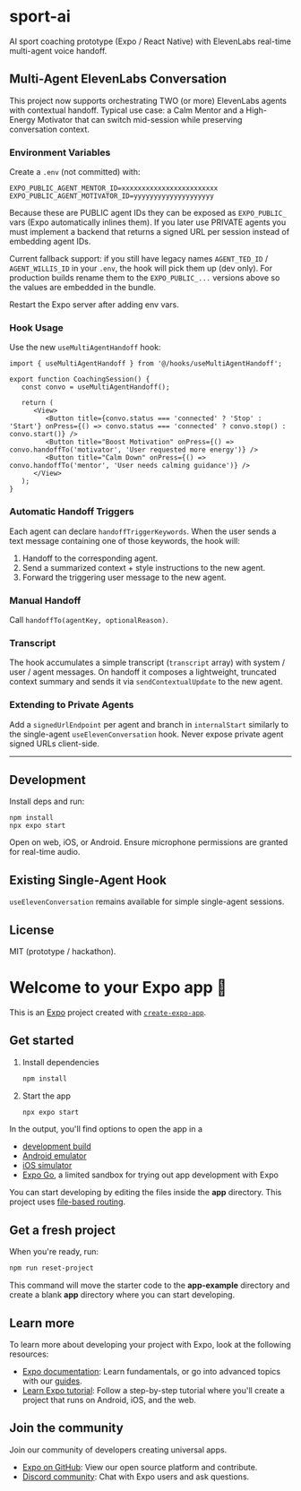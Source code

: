 # sport-ai

AI sport coaching prototype (Expo / React Native) with ElevenLabs real-time multi-agent voice handoff.

## Multi-Agent ElevenLabs Conversation

This project now supports orchestrating TWO (or more) ElevenLabs agents with contextual handoff. Typical use case: a Calm Mentor and a High-Energy Motivator that can switch mid-session while preserving conversation context.

### Environment Variables

Create a `.env` (not committed) with:

```
EXPO_PUBLIC_AGENT_MENTOR_ID=xxxxxxxxxxxxxxxxxxxxxxxx
EXPO_PUBLIC_AGENT_MOTIVATOR_ID=yyyyyyyyyyyyyyyyyyyy
```

Because these are PUBLIC agent IDs they can be exposed as `EXPO_PUBLIC_` vars (Expo automatically inlines them). If you later use PRIVATE agents you must implement a backend that returns a signed URL per session instead of embedding agent IDs.

Current fallback support: if you still have legacy names `AGENT_TED_ID` / `AGENT_WILLIS_ID` in your `.env`, the hook will pick them up (dev only). For production builds rename them to the `EXPO_PUBLIC_...` versions above so the values are embedded in the bundle.

Restart the Expo server after adding env vars.

### Hook Usage

Use the new `useMultiAgentHandoff` hook:

```tsx
import { useMultiAgentHandoff } from '@/hooks/useMultiAgentHandoff';

export function CoachingSession() {
   const convo = useMultiAgentHandoff();

   return (
      <View>
         <Button title={convo.status === 'connected' ? 'Stop' : 'Start'} onPress={() => convo.status === 'connected' ? convo.stop() : convo.start()} />
         <Button title="Boost Motivation" onPress={() => convo.handoffTo('motivator', 'User requested more energy')} />
         <Button title="Calm Down" onPress={() => convo.handoffTo('mentor', 'User needs calming guidance')} />
      </View>
   );
}
```

### Automatic Handoff Triggers

Each agent can declare `handoffTriggerKeywords`. When the user sends a text message containing one of those keywords, the hook will:
1. Handoff to the corresponding agent.
2. Send a summarized context + style instructions to the new agent.
3. Forward the triggering user message to the new agent.

### Manual Handoff

Call `handoffTo(agentKey, optionalReason)`.

### Transcript

The hook accumulates a simple transcript (`transcript` array) with system / user / agent messages. On handoff it composes a lightweight, truncated context summary and sends it via `sendContextualUpdate` to the new agent.

### Extending to Private Agents

Add a `signedUrlEndpoint` per agent and branch in `internalStart` similarly to the single-agent `useElevenConversation` hook. Never expose private agent signed URLs client-side.

---

## Development

Install deps and run:

```
npm install
npx expo start
```

Open on web, iOS, or Android. Ensure microphone permissions are granted for real-time audio.

## Existing Single-Agent Hook

`useElevenConversation` remains available for simple single-agent sessions.

## License

MIT (prototype / hackathon).
# Welcome to your Expo app 👋

This is an [Expo](https://expo.dev) project created with [`create-expo-app`](https://www.npmjs.com/package/create-expo-app).

## Get started

1. Install dependencies

   ```bash
   npm install
   ```

2. Start the app

   ```bash
   npx expo start
   ```

In the output, you'll find options to open the app in a

- [development build](https://docs.expo.dev/develop/development-builds/introduction/)
- [Android emulator](https://docs.expo.dev/workflow/android-studio-emulator/)
- [iOS simulator](https://docs.expo.dev/workflow/ios-simulator/)
- [Expo Go](https://expo.dev/go), a limited sandbox for trying out app development with Expo

You can start developing by editing the files inside the **app** directory. This project uses [file-based routing](https://docs.expo.dev/router/introduction).

## Get a fresh project

When you're ready, run:

```bash
npm run reset-project
```

This command will move the starter code to the **app-example** directory and create a blank **app** directory where you can start developing.

## Learn more

To learn more about developing your project with Expo, look at the following resources:

- [Expo documentation](https://docs.expo.dev/): Learn fundamentals, or go into advanced topics with our [guides](https://docs.expo.dev/guides).
- [Learn Expo tutorial](https://docs.expo.dev/tutorial/introduction/): Follow a step-by-step tutorial where you'll create a project that runs on Android, iOS, and the web.

## Join the community

Join our community of developers creating universal apps.

- [Expo on GitHub](https://github.com/expo/expo): View our open source platform and contribute.
- [Discord community](https://chat.expo.dev): Chat with Expo users and ask questions.
